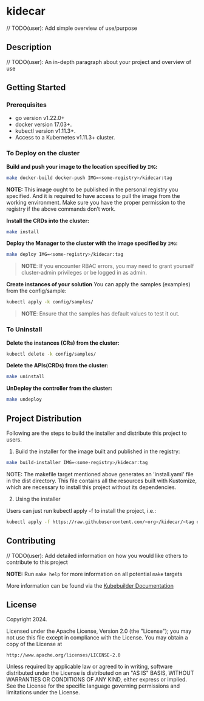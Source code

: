 # kidecar
// TODO(user): Add simple overview of use/purpose

## Description
// TODO(user): An in-depth paragraph about your project and overview of use

## Getting Started

### Prerequisites
- go version v1.22.0+
- docker version 17.03+.
- kubectl version v1.11.3+.
- Access to a Kubernetes v1.11.3+ cluster.

### To Deploy on the cluster
**Build and push your image to the location specified by `IMG`:**

```sh
make docker-build docker-push IMG=<some-registry>/kidecar:tag
```

**NOTE:** This image ought to be published in the personal registry you specified.
And it is required to have access to pull the image from the working environment.
Make sure you have the proper permission to the registry if the above commands don’t work.

**Install the CRDs into the cluster:**

```sh
make install
```

**Deploy the Manager to the cluster with the image specified by `IMG`:**

```sh
make deploy IMG=<some-registry>/kidecar:tag
```

> **NOTE**: If you encounter RBAC errors, you may need to grant yourself cluster-admin
privileges or be logged in as admin.

**Create instances of your solution**
You can apply the samples (examples) from the config/sample:

```sh
kubectl apply -k config/samples/
```

>**NOTE**: Ensure that the samples has default values to test it out.

### To Uninstall
**Delete the instances (CRs) from the cluster:**

```sh
kubectl delete -k config/samples/
```

**Delete the APIs(CRDs) from the cluster:**

```sh
make uninstall
```

**UnDeploy the controller from the cluster:**

```sh
make undeploy
```

## Project Distribution

Following are the steps to build the installer and distribute this project to users.

1. Build the installer for the image built and published in the registry:

```sh
make build-installer IMG=<some-registry>/kidecar:tag
```

NOTE: The makefile target mentioned above generates an 'install.yaml'
file in the dist directory. This file contains all the resources built
with Kustomize, which are necessary to install this project without
its dependencies.

2. Using the installer

Users can just run kubectl apply -f <URL for YAML BUNDLE> to install the project, i.e.:

```sh
kubectl apply -f https://raw.githubusercontent.com/<org>/kidecar/<tag or branch>/dist/install.yaml
```

## Contributing
// TODO(user): Add detailed information on how you would like others to contribute to this project

**NOTE:** Run `make help` for more information on all potential `make` targets

More information can be found via the [Kubebuilder Documentation](https://book.kubebuilder.io/introduction.html)

## License

Copyright 2024.

Licensed under the Apache License, Version 2.0 (the "License");
you may not use this file except in compliance with the License.
You may obtain a copy of the License at

    http://www.apache.org/licenses/LICENSE-2.0

Unless required by applicable law or agreed to in writing, software
distributed under the License is distributed on an "AS IS" BASIS,
WITHOUT WARRANTIES OR CONDITIONS OF ANY KIND, either express or implied.
See the License for the specific language governing permissions and
limitations under the License.

